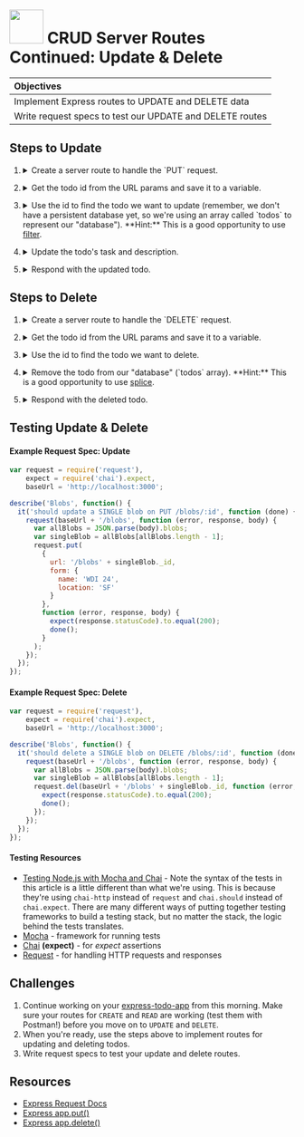 # <img src="https://cloud.githubusercontent.com/assets/7833470/10899314/63829980-8188-11e5-8cdd-4ded5bcb6e36.png" height="60"> CRUD Server Routes Continued: Update & Delete

| Objectives |
| :--- |
| Implement Express routes to UPDATE and DELETE data |
| Write request specs to test our UPDATE and DELETE routes |

## Steps to Update

1. <details>
    <summary>Create a server route to handle the `PUT` request.</summary>
    ```js
    app.put('/api/todos/:id', function (req, res) {

    });
    ```
</details>

2. <details>
    <summary>Get the todo id from the URL params and save it to a variable.</summary>
    ```js
    app.put('/api/todos/:id', function (req, res) {
      var todoId = parseInt(req.params.id);
    });
    ```
</details>

3. <details>
    <summary>Use the id to find the todo we want to update (remember, we don't have a persistent database yet, so we're using an array called `todos` to represent our "database"). **Hint:** This is a good opportunity to use <a href="https://developer.mozilla.org/en-US/docs/Web/JavaScript/Reference/Global_Objects/Array/filter" target="_blank">filter</a>.</summary>
    ```js
    app.put('/api/todos/:id', function (req, res) {
      var todoId = parseInt(req.params.id);

      var todoToUpdate = todos.filter(function (todo) {
        return todo._id == todoId;
      })[0];
    });
    ```
</details>

4. <details>
    <summary>Update the todo's task and description.</summary>
    ```js
    app.put('/api/todos/:id', function (req, res) {
      var todoId = parseInt(req.params.id);

      var todoToUpdate = todos.filter(function (todo) {
        return todo._id == todoId;
      })[0];

      todoToUpdate.task = req.body.task;
      todoToUpdate.description = req.body.description;
    });
    ```
</details>

5. <details>
    <summary>Respond with the updated todo.</summary>
    ```js
    app.put('/api/todos/:id', function (req, res) {
      var todoId = parseInt(req.params.id);

      var todoToUpdate = todos.filter(function (todo) {
        return todo._id == todoId;
      })[0];

      todoToUpdate.task = req.body.task;
      todoToUpdate.description = req.body.description;

      res.json(todoToUpdate);
    });
    ```
</details>

## Steps to Delete

1. <details>
    <summary>Create a server route to handle the `DELETE` request.</summary>
    ```js
    app.delete('/api/todos/:id', function (req, res) {

    });
    ```
</details>

2. <details>
    <summary>Get the todo id from the URL params and save it to a variable.</summary>
    ```js
    app.delete('/api/todos/:id', function (req, res) {
      var todoId = parseInt(req.params.id);
    });
    ```
</details>

3. <details>
    <summary>Use the id to find the todo we want to delete.</summary>
    ```js
    app.delete('/api/todos/:id', function (req, res) {
      var todoId = parseInt(req.params.id);

      var todoToDelete = todos.filter(function (todo) {
        return todo._id == todoId;
      })[0];
    });
    ```
</details>

4. <details>
    <summary>Remove the todo from our "database" (`todos` array). **Hint:** This is a good opportunity to use <a href="https://developer.mozilla.org/en-US/docs/Web/JavaScript/Reference/Global_Objects/Array/splice" target="_blank">splice</a>.</summary>
    ```js
    app.delete('/api/todos/:id', function (req, res) {
      var todoId = parseInt(req.params.id);

      var todoToDelete = todos.filter(function (todo) {
        return todo._id == todoId;
      })[0];

      todos.splice(todos.indexOf(todoToDelete), 1);
    });
    ```
</details>

5. <details>
    <summary>Respond with the deleted todo.</summary>
    ```js
    app.delete('/api/todos/:id', function (req, res) {
      var todoId = parseInt(req.params.id);

      var todoToDelete = todos.filter(function (todo) {
        return todo._id == todoId;
      })[0];

      todos.splice(todos.indexOf(todoToDelete), 1);

      res.json(todoToDelete);
    });
    ```
</details>

## Testing Update & Delete

#### Example Request Spec: Update

```js
var request = require('request'),
    expect = require('chai').expect,
    baseUrl = 'http://localhost:3000';

describe('Blobs', function() {
  it('should update a SINGLE blob on PUT /blobs/:id', function (done) {
    request(baseUrl + '/blobs', function (error, response, body) {
      var allBlobs = JSON.parse(body).blobs;
      var singleBlob = allBlobs[allBlobs.length - 1];
      request.put(
        {
          url: '/blobs' + singleBlob._id,
          form: {
            name: 'WDI 24',
            location: 'SF'
          }
        },
        function (error, response, body) {
          expect(response.statusCode).to.equal(200);
          done();
        }
      );
    });
  });
});
```

#### Example Request Spec: Delete

```js
var request = require('request'),
    expect = require('chai').expect,
    baseUrl = 'http://localhost:3000';

describe('Blobs', function() {
  it('should delete a SINGLE blob on DELETE /blobs/:id', function (done) {
    request(baseUrl + '/blobs', function (error, response, body) {
      var allBlobs = JSON.parse(body).blobs;
      var singleBlob = allBlobs[allBlobs.length - 1];
      request.del(baseUrl + '/blobs' + singleBlob._id, function (error, response, body) {
        expect(response.statusCode).to.equal(200);
        done();
      });
    });
  });
});
```

#### Testing Resources

* <a href="http://mherman.org/blog/2015/09/10/testing-node-js-with-mocha-and-chai/#.Vjyor66rSRs" target="_blank">Testing Node.js with Mocha and Chai</a> - Note the syntax of the tests in this article is a little different than what we're using. This is because they're using `chai-http` instead of `request` and `chai.should` instead of `chai.expect`. There are many different ways of putting together testing frameworks to build a testing stack, but no matter the stack, the logic behind the tests translates.
* <a href="http://mochajs.org" target="_blank">Mocha</a> - framework for running tests
* <a href="http://chaijs.com/api" target="_blank">Chai</a> **(expect)** - for *expect* assertions
* <a href="https://github.com/request/request" target="_blank">Request</a> - for handling HTTP requests and responses

## Challenges

1. Continue working on your <a href="https://github.com/sf-wdi-24/express-todo-app" target="_blank">express-todo-app</a> from this morning. Make sure your routes for `CREATE` and `READ` are working (test them with Postman!) before you move on to `UPDATE` and `DELETE`.
2. When you're ready, use the steps above to implement routes for updating and deleting todos.
3. Write request specs to test your update and delete routes.

## Resources

* <a href="http://expressjs.com/api.html#req" target="_blank">Express Request Docs</a>
* <a href="http://expressjs.com/api.html#app.put.method" target="_blank">Express app.put()</a>
* <a href="http://expressjs.com/api.html#app.delete.method" target="_blank">Express app.delete()</a>
